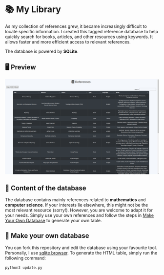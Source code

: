 # 📚 My Library

As my collection of references grew, it became increasingly difficult to locate specific information. I created this tagged reference database to help quickly search for books, articles, and other resources using keywords. It allows faster and more efficient access to relevant references.

The database is powered by **SQLite**.

## 🖥️ Preview

![Preview](preview.png)

## 📘 Content of the database

The database contains mainly references related to **mathematics** and **computer science**. If your interests lie elsewhere, this might not be the most relevant resource (sorry!). However, you are welcome to adapt it for your needs. Simply use your own references and follow the steps in [Make Your Own Database](#🔧-make-your-own-database) to generate your own table.

## 🔧 Make your own database

You can fork this repository and edit the database using your favourite tool. Personally, I use [sqlite browser](https://sqlitebrowser.org/). To generate the HTML table, simply run the following command:

```{bash}
python3 update.py
```
